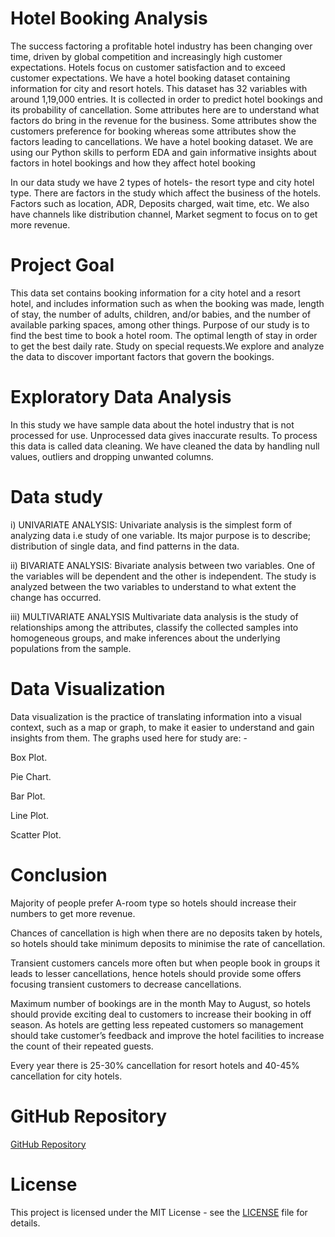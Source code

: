 # Hotel Booking Analysis
The success factoring a profitable hotel industry has been changing over time, driven by global competition and increasingly high customer expectations. Hotels focus on customer satisfaction and to exceed customer expectations. We have a hotel booking dataset containing information for city and resort hotels. This dataset has 32 variables with around 1,19,000 entries. It is collected in order to predict hotel bookings and its probability of cancellation. Some attributes here are to understand what factors do bring in the revenue for the business. Some attributes show the customers preference for booking whereas some attributes show the factors leading to cancellations. We have a hotel booking dataset. We are using our Python skills to perform EDA and gain informative insights about factors in hotel bookings and how they affect hotel booking

In our data study we have 2 types of hotels- the resort type and city hotel type. There are factors in the study which affect the business of the hotels. Factors such as location, ADR, Deposits charged, wait time, etc. We also have channels like distribution channel, Market segment to focus on to get more revenue.

# Project Goal
This data set contains booking information for a city hotel and a resort hotel, and includes information such as when the booking was made, length of stay, the number of adults, children, and/or babies, and the number of available parking spaces, among other things. Purpose of our study is to find the best time to book a hotel room. The optimal length of stay in order to get the best daily rate. Study on special requests.We explore and analyze the data to discover important factors that govern the bookings.

# Exploratory Data Analysis
In this study we have sample data about the hotel industry that is not processed for use. Unprocessed data gives inaccurate results. To process this data is called data cleaning. We have cleaned the data by handling null values, outliers and dropping unwanted columns.

# Data study
i) UNIVARIATE ANALYSIS: Univariate analysis is the simplest form of analyzing data i.e study of one variable. Its major purpose is to describe; distribution of single data, and find patterns in the data.

ii) BIVARIATE ANALYSIS: Bivariate analysis between two variables. One of the variables will be dependent and the other is independent. The study is analyzed between the two variables to understand to what extent the change has occurred.

iii) MULTIVARIATE ANALYSIS Multivariate data analysis is the study of relationships among the attributes, classify the collected samples into homogeneous groups, and make inferences about the underlying populations from the sample.

# Data Visualization
Data visualization is the practice of translating information into a visual context, such as a map or graph, to make it easier to understand and gain insights from them. The graphs used here for study are: -

Box Plot.

Pie Chart.

Bar Plot.

Line Plot.

Scatter Plot.

# Conclusion 
Majority of people prefer A-room type so hotels should increase their numbers to get more revenue.

Chances of cancellation is high when there are no deposits taken by hotels, so hotels should take minimum deposits to minimise the rate of cancellation.

Transient customers cancels more often but when people book in groups it leads to lesser cancellations, hence hotels should provide some offers focusing transient customers to decrease cancellations.

Maximum number of bookings are in the month May to August, so hotels should provide exciting deal to customers to increase their booking in off season. As hotels are getting less repeated customers so management should take customer’s feedback and improve the hotel facilities to increase the count of their repeated guests.

Every year there is 25-30% cancellation for resort hotels and 40-45% cancellation for city hotels.

# GitHub Repository
[GitHub Repository](https://github.com/khanimrangithu/capstone2-hotel-booking-analysis)

# License
This project is licensed under the MIT License - see the [LICENSE](LICENSE) file for details.
